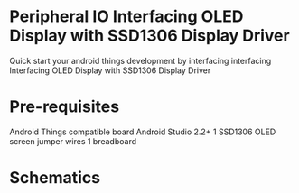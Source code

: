 # Peripheral IO Interfacing OLED Display with SSD1306 Display Driver
Quick start your android things development by interfacing interfacing Interfacing OLED Display with SSD1306 Display Driver

# Pre-requisites
Android Things compatible board
Android Studio 2.2+
1 SSD1306 OLED screen
jumper wires
1 breadboard

# Schematics
